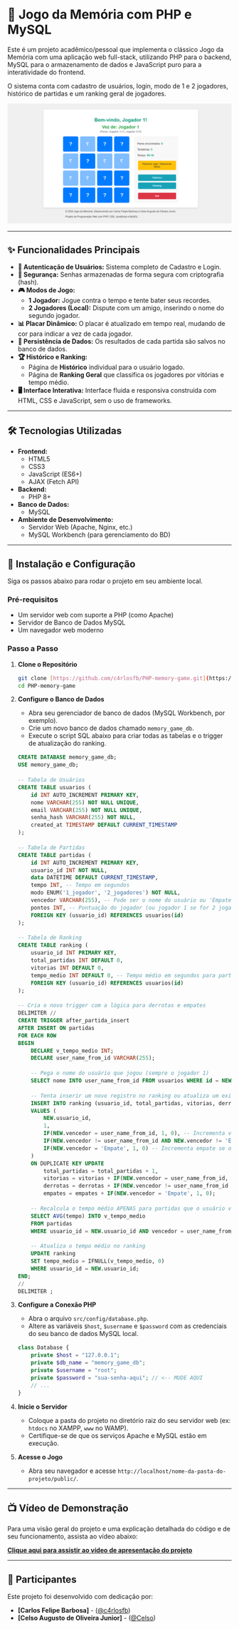 # 🧠 Jogo da Memória com PHP e MySQL

Este é um projeto acadêmico/pessoal que implementa o clássico Jogo da Memória com uma aplicação web full-stack, utilizando PHP para o backend, MySQL para o armazenamento de dados e JavaScript puro para a interatividade do frontend.

O sistema conta com cadastro de usuários, login, modo de 1 e 2 jogadores, histórico de partidas e um ranking geral de jogadores.

![Screenshot do Game](/assets/Screenshot.png)

-----

## ✨ Funcionalidades Principais

  * **👤 Autenticação de Usuários:** Sistema completo de Cadastro e Login.
  * **🔑 Segurança:** Senhas armazenadas de forma segura com criptografia (hash).
  * **🎮 Modos de Jogo:**
      * **1 Jogador:** Jogue contra o tempo e tente bater seus recordes.
      * **2 Jogadores (Local):** Dispute com um amigo, inserindo o nome do segundo jogador.
  * **📊 Placar Dinâmico:** O placar é atualizado em tempo real, mudando de cor para indicar a vez de cada jogador.
  * **💾 Persistência de Dados:** Os resultados de cada partida são salvos no banco de dados.
  * **🏆 Histórico e Ranking:**
      * Página de **Histórico** individual para o usuário logado.
      * Página de **Ranking Geral** que classifica os jogadores por vitórias e tempo médio.
  * **🖥️ Interface Interativa:** Interface fluida e responsiva construída com HTML, CSS e JavaScript, sem o uso de frameworks.

-----

## 🛠️ Tecnologias Utilizadas

  * **Frontend:**
      * HTML5
      * CSS3
      * JavaScript (ES6+)
      * AJAX (Fetch API)
  * **Backend:**
      * PHP 8+
  * **Banco de Dados:**
      * MySQL
  * **Ambiente de Desenvolvimento:**
      * Servidor Web (Apache, Nginx, etc.)
      * MySQL Workbench (para gerenciamento do BD)

-----

## 🚀 Instalação e Configuração

Siga os passos abaixo para rodar o projeto em seu ambiente local.

### Pré-requisitos

  * Um servidor web com suporte a PHP (como Apache)
  * Servidor de Banco de Dados MySQL
  * Um navegador web moderno

### Passo a Passo

1.  **Clone o Repositório**

    ```bash
    git clone [https://github.com/c4rlosfb/PHP-memory-game.git](https://github.com/c4rlosfb/PHP-memory-game.git)
    cd PHP-memory-game
    ```

2.  **Configure o Banco de Dados**

      * Abra seu gerenciador de banco de dados (MySQL Workbench, por exemplo).
      * Crie um novo banco de dados chamado `memory_game_db`.
      * Execute o script SQL abaixo para criar todas as tabelas e o trigger de atualização do ranking.


    ```sql
    CREATE DATABASE memory_game_db;
    USE memory_game_db;

    -- Tabela de Usuários
    CREATE TABLE usuarios (
        id INT AUTO_INCREMENT PRIMARY KEY,
        nome VARCHAR(255) NOT NULL UNIQUE,
        email VARCHAR(255) NOT NULL UNIQUE,
        senha_hash VARCHAR(255) NOT NULL,
        created_at TIMESTAMP DEFAULT CURRENT_TIMESTAMP
    );

    -- Tabela de Partidas
    CREATE TABLE partidas (
        id INT AUTO_INCREMENT PRIMARY KEY,
        usuario_id INT NOT NULL,
        data DATETIME DEFAULT CURRENT_TIMESTAMP,
        tempo INT, -- Tempo em segundos
        modo ENUM('1_jogador', '2_jogadores') NOT NULL,
        vencedor VARCHAR(255), -- Pode ser o nome do usuário ou 'Empate'/'Jogador 1'/'Jogador 2'
        pontos INT, -- Pontuação do jogador (ou jogador 1 se for 2 jogadores)
        FOREIGN KEY (usuario_id) REFERENCES usuarios(id)
    );

    -- Tabela de Ranking
    CREATE TABLE ranking (
        usuario_id INT PRIMARY KEY,
        total_partidas INT DEFAULT 0,
        vitorias INT DEFAULT 0,
        tempo_medio INT DEFAULT 0, -- Tempo médio em segundos para partidas ganhas
        FOREIGN KEY (usuario_id) REFERENCES usuarios(id)
    );

    -- Cria o novo trigger com a lógica para derrotas e empates
    DELIMITER //
    CREATE TRIGGER after_partida_insert
    AFTER INSERT ON partidas
    FOR EACH ROW
    BEGIN
        DECLARE v_tempo_medio INT;
        DECLARE user_name_from_id VARCHAR(255);

        -- Pega o nome do usuário que jogou (sempre o jogador 1)
        SELECT nome INTO user_name_from_id FROM usuarios WHERE id = NEW.usuario_id;

        -- Tenta inserir um novo registro no ranking ou atualiza um existente
        INSERT INTO ranking (usuario_id, total_partidas, vitorias, derrotas, empates)
        VALUES (
            NEW.usuario_id,
            1,
            IF(NEW.vencedor = user_name_from_id, 1, 0), -- Incrementa vitória se o vencedor for o jogador 1
            IF(NEW.vencedor != user_name_from_id AND NEW.vencedor != 'Empate', 1, 0), -- Incrementa derrota se o vencedor NÃO for o jogador 1 e NÃO for empate
            IF(NEW.vencedor = 'Empate', 1, 0) -- Incrementa empate se o resultado for 'Empate'
        )
        ON DUPLICATE KEY UPDATE
            total_partidas = total_partidas + 1,
            vitorias = vitorias + IF(NEW.vencedor = user_name_from_id, 1, 0),
            derrotas = derrotas + IF(NEW.vencedor != user_name_from_id AND NEW.vencedor != 'Empate', 1, 0),
            empates = empates + IF(NEW.vencedor = 'Empate', 1, 0);

        -- Recalcula o tempo médio APENAS para partidas que o usuário venceu
        SELECT AVG(tempo) INTO v_tempo_medio
        FROM partidas
        WHERE usuario_id = NEW.usuario_id AND vencedor = user_name_from_id;

        -- Atualiza o tempo médio no ranking
        UPDATE ranking
        SET tempo_medio = IFNULL(v_tempo_medio, 0)
        WHERE usuario_id = NEW.usuario_id;
    END;
    //
    DELIMITER ;
    ```

3.  **Configure a Conexão PHP**

      * Abra o arquivo `src/config/database.php`.
      * Altere as variáveis `$host`, `$username` e `$password` com as credenciais do seu banco de dados MySQL local.

    <!-- end list -->

    ```php
    class Database {
        private $host = "127.0.0.1";
        private $db_name = "memory_game_db";
        private $username = "root";
        private $password = "sua-senha-aqui"; // <-- MUDE AQUI
        // ...
    }
    ```

4.  **Inicie o Servidor**

      * Coloque a pasta do projeto no diretório raiz do seu servidor web (ex: `htdocs` no XAMPP, `www` no WAMP).
      * Certifique-se de que os serviços Apache e MySQL estão em execução.

5.  **Acesse o Jogo**

      * Abra seu navegador e acesse `http://localhost/nome-da-pasta-do-projeto/public/`.

-----

## 📺 Vídeo de Demonstração

Para uma visão geral do projeto e uma explicação detalhada do código e de seu funcionamento, assista ao vídeo abaixo:

**[Clique aqui para assistir ao vídeo de apresentação do projeto](https://www.google.com/search?q=https://www.youtube.com/LINK_DO_SEU_VIDEO)**

-----

## 👥 Participantes

Este projeto foi desenvolvido com dedicação por:

  * **[Carlos Felipe Barbosa]** - ([@c4rlosfb](https://github.com/c4rlosfb)) 
  * **[Celso Augusto de Oliveira Junior]** - ([@Celso](https://github.com/celsohd21))

